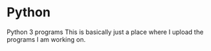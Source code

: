 # Python
Python 3 programs
This is basically just a place where I upload the programs I am working on.
